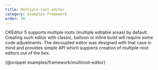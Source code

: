 ```yaml
---
title: Multiple-root editor
category: examples-framework
order: 30
---
```


CKEditor 5 supports multiple roots (multiple editable areas) by default. Creating such editor with classic, balloon or inline
build will require some code adjustments. The decoupled editor was designed with that case in mind and provides simple API
which supports creation of multiple-root editors out of the box.

{@snippet examples/framework/multiroot-editor}
